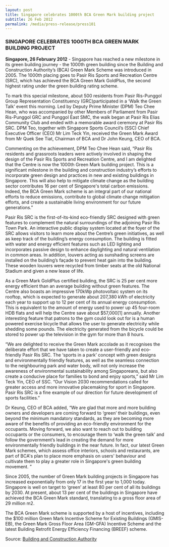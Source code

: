 ```yaml
---
layout: post
title: Singapore celebrates 1000th BCA Green Mark building project
subtitle: 26 Feb 2012
permalink: /media/press-release/press101
---
```


### SINGAPORE CELEBRATES 1000TH BCA GREEN MARK BUILDING PROJECT

**Singapore, 26 February 2012** - Singapore has reached a new milestone in its green building journey - the 1000th green building since the Building and Construction Authority’s (BCA) Green Mark Scheme was introduced in 2005. The 1000th placing goes to Pasir Ris Sports and Recreation Centre (SRC), which has achieved the BCA Green Mark GoldPlus, the second highest rating under the green building rating scheme.

To mark this special milestone, about 500 residents from Pasir Ris-Punggol Group Representation Constituency (GRC)participated in a ‘Walk the Green Talk’ event this morning. Led by Deputy Prime Minister (DPM) Teo Chee Hean, who was accompanied by other Members of Parliament from Pasir Ris-Punggol GRC and Punggol East SMC, the walk began at Pasir Ris Elias Community Club and ended with a memorable award ceremony at Pasir Ris SRC. DPM Teo, together with Singapore Sports Council’s (SSC) Chief Executive Officer (CEO) Mr Lim Teck Yin, received the Green Mark Award from Mr Quek See Tiat, Chairman of BCA and Dr John Keung, CEO of BCA. 

Commenting on the achievement, DPM Teo Chee Hean said, “Pasir Ris residents and grassroots leaders were actively involved in shaping the design of the Pasir Ris Sports and Recreation Centre, and I am delighted that the Centre is now the 1000th Green Mark building project. This is a significant milestone in the building and construction industry’s efforts to incorporate green design and practices in new and existing buildings in Singapore. This will also help to mitigate climate change as the building sector contributes 16 per cent of Singapore's total carbon emissions. Indeed, the BCA Green Mark scheme is an integral part of our national efforts to reduce emissions, contribute to global climate change mitigation efforts, and create a sustainable living environment for our future generations.” 

Pasir Ris SRC is the first-of-its-kind eco-friendly SRC designed with green features to complement the natural surroundings of the adjoining Pasir Ris Town Park. An interactive public display system located at the foyer of the SRC allows visitors to learn more about the Centre’s green initiatives, as well as keep track of the building’s energy consumption. The building is fitted with water and energy efficient features such as LED lighting and incorporates passive design to enhance daylighting and natural ventilation in common areas. In addition, louvers acting as sunshading screens are installed on the building’s façade to prevent heat gain into the building. These wooden louvers were recycled from timber seats at the old National Stadium and given a new lease of life. 

As a Green Mark GoldPlus certified building, the SRC is 25 per cent more energy efficient than an average building without green features. The Centre also boasts an impressive 170kWp photovoltaic system on its rooftop, which is expected to generate about 207,380 kWh of electricity each year to support up to 12 per cent of its annual energy consumption. This is equivalent to the amount of energy used to power up 45 four-room HDB flats and will help the Centre save about $57,000[1] annually. Another interesting feature that patrons to the gym could look out for is a human powered exercise bicycle that allows the user to generate electricity while shedding some pounds. The electricity generated from the bicycle could be stored to power up the television in the gym for more than 8 hours. 

“We are delighted to receive the Green Mark accolade as it recognises the deliberate effort that we have taken to create a user-friendly and eco-friendly Pasir Ris SRC. The ‘sports in a park’ concept with green designs and environmentally friendly features, as well as the seamless connection to the neighbouring park and water body, will not only increase the awareness of environmental sustainability among Singaporeans, but also create a conducive place for families to bond and enjoy sports,” said Mr Lim Teck Yin, CEO of SSC. “Our Vision 2030 recommendations called for greater access and more innovative placemaking for sport in Singapore. Pasir Ris SRC is a fine example of our direction for future development of sports facilities.” 

Dr Keung, CEO of BCA added, “We are glad that more and more building owners and developers are coming forward to ‘green’ their buildings, even beyond the minimum mandatory standards, as they are becoming more aware of the benefits of providing an eco-friendly environment for the occupants. Moving forward, we also want to reach out to building occupants or the consumers, to encourage them to ‘walk the green talk’ and follow the government’s lead in creating the demand for more environmentally friendly buildings in the near future. In fact, our latest Green Mark schemes, which assess office interiors, schools and restaurants, are part of BCA's plan to place more emphasis on users' behaviour and cultivate them to play a greater role in Singapore's green building movement. ” 

Since 2005, the number of Green Mark building projects in Singapore has increased exponentially from only 17 in the first year to 1,000 today. Singapore is well on target to ‘green’ at least 80 per cent of all its buildings by 2030. At present, about 13 per cent of the buildings in Singapore have achieved the BCA Green Mark standard, translating to a gross floor area of 29 million m2. 

The BCA Green Mark scheme is supported by a host of incentives, including the $100 million Green Mark Incentive Scheme for Existing Buildings (GMIS-EB), the Green Mark Gross Floor Area (GM-GFA) Incentive Scheme and the latest Building Retrofit Energy Efficiency Financing (BREEF) scheme.

Source: [<a href="https://www.bca.gov.sg/Newsroom/pr26022012_GM.html" target="_blank">Building and Construction Authority </a>](https://www.bca.gov.sg/Newsroom/pr26022012_GM.html)